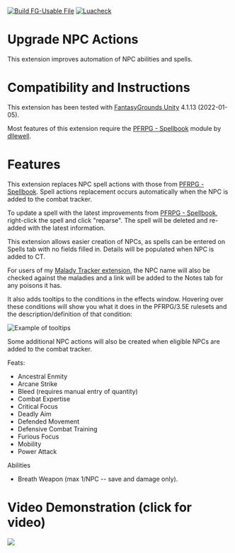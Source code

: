 [![Build FG-Usable File](https://github.com/bmos/FG-PFRPG-Upgrade-NPC-Actions/actions/workflows/create-ext.yml/badge.svg)](https://github.com/bmos/FG-PFRPG-Upgrade-NPC-Actions/actions/workflows/create-ext.yml) [![Luacheck](https://github.com/bmos/FG-PFRPG-Upgrade-NPC-Actions/actions/workflows/luacheck.yml/badge.svg)](https://github.com/bmos/FG-PFRPG-Upgrade-NPC-Actions/actions/workflows/luacheck.yml)

# Upgrade NPC Actions
This extension improves automation of NPC abilities and spells.

# Compatibility and Instructions
This extension has been tested with [FantasyGrounds Unity](https://www.fantasygrounds.com/home/FantasyGroundsUnity.php) 4.1.13 (2022-01-05).

Most features of this extension require the [PFRPG - Spellbook](https://www.fantasygrounds.com/forums/showthread.php?58962-PFRPG-Spellbook) module by [dllewell](https://www.fantasygrounds.com/forums/member.php?276423-dllewell).

# Features
This extension replaces NPC spell actions with those from [PFRPG - Spellbook](https://www.fantasygrounds.com/forums/showthread.php?58962-PFRPG-Spellbook).
Spell actions replacement occurs automatically when the NPC is added to the combat tracker.

To update a spell with the latest improvements from [PFRPG - Spellbook](https://www.fantasygrounds.com/forums/showthread.php?58962-PFRPG-Spellbook), right-click the spell and click "reparse".
The spell will be deleted and re-added with the latest information.

This extension allows easier creation of NPCs, as spells can be entered on Spells tab with no fields filled in. Details will be populated when NPC is added to CT.

For users of my [Malady Tracker extension](https://www.fantasygrounds.com/forums/showthread.php?60290-PFRPG-Disease-Tracker-Extension), the NPC name will also be checked against the maladies and a link will be added to the Notes tab for any poisons it has.

It also adds tooltips to the conditions in the effects window.
Hovering over these conditions will show you what it does in the PFRPG/3.5E rulesets and the description/definition of that condition:

![Example of tooltips](https://user-images.githubusercontent.com/1916835/116630247-f0dd1380-a920-11eb-84ea-55c0687f17aa.png)

Some additional NPC actions will also be created when eligible NPCs are added to the combat tracker.

Feats:
* Ancestral Enmity
* Arcane Strike
* Bleed (requires manual entry of quantity)
* Combat Expertise
* Critical Focus
* Deadly Aim
* Defended Movement
* Defensive Combat Training 
* Furious Focus
* Mobility
* Power Attack

Abilities
* Breath Weapon (max 1/NPC -- save and damage only).

# Video Demonstration (click for video)
[<img src="https://i.ytimg.com/vi_webp/13GcMh8nL3Y/hqdefault.webp">](https://www.youtube.com/watch?v=13GcMh8nL3Y)
